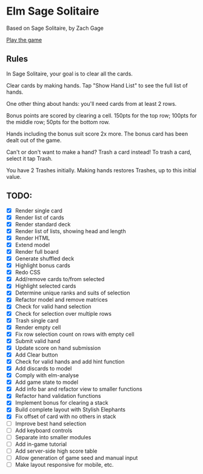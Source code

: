 # Elm Sage Solitaire

Based on Sage Solitaire, by Zach Gage

[Play the game](https://seestevecode.github.io/elm-sage-solitaire/elm-sage-solitaire.html)

## Rules

In Sage Solitaire, your goal is to clear all the cards.

Clear cards by making hands. Tap "Show Hand List" to see the full list of hands.

One other thing about hands: you'll need cards from at least 2 rows.

Bonus points are scored by clearing a cell. 150pts for the top row; 100pts for the middle row; 50pts for the bottom row.

Hands including the bonus suit score 2x more. The bonus card has been dealt out of the game.

Can't or don't want to make a hand? Trash a card instead! To trash a card, select it tap Trash.

You have 2 Trashes initially. Making hands restores Trashes, up to this initial value.

## TODO:

- [x] Render single card
- [x] Render list of cards
- [x] Render standard deck
- [x] Render list of lists, showing head and length
- [x] Render HTML
- [x] Extend model
- [x] Render full board
- [x] Generate shuffled deck
- [x] Highlight bonus cards
- [x] Redo CSS
- [x] Add/remove cards to/from selected
- [x] Highlight selected cards
- [x] Determine unique ranks and suits of selection
- [x] Refactor model and remove matrices
- [x] Check for valid hand selection
- [x] Check for selection over multiple rows
- [x] Trash single card
- [x] Render empty cell
- [x] Fix row selection count on rows with empty cell
- [x] Submit valid hand
- [x] Update score on hand submission
- [x] Add Clear button
- [x] Check for valid hands and add hint function
- [x] Add discards to model
- [x] Comply with elm-analyse
- [x] Add game state to model
- [x] Add info bar and refactor view to smaller functions
- [x] Refactor hand validation functions
- [x] Implement bonus for clearing a stack
- [x] Build complete layout with Stylish Elephants
- [x] Fix offset of card with no others in stack
- [ ] Improve best hand selection
- [ ] Add keyboard controls
- [ ] Separate into smaller modules
- [ ] Add in-game tutorial
- [ ] Add server-side high score table
- [ ] Allow generation of game seed and manual input
- [ ] Make layout responsive for mobile, etc.
